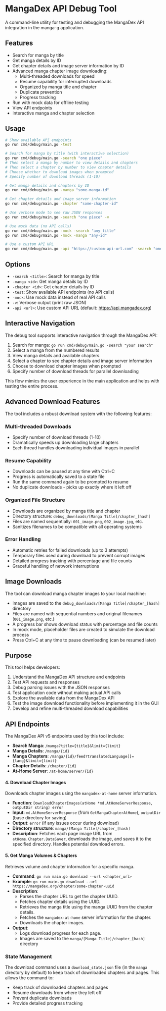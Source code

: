 # MangaDex API Debug Tool

A command-line utility for testing and debugging the MangaDex API integration in the manga-g application.

## Features

- Search for manga by title
- Get manga details by ID
- Get chapter details and image server information by ID
- Advanced manga chapter image downloading:
  - Multi-threaded downloads for speed
  - Resume capability for interrupted downloads
  - Organized by manga title and chapter
  - Duplicate prevention
  - Progress tracking
- Run with mock data for offline testing
- View API endpoints
- Interactive manga and chapter selection

## Usage

```bash
# Show available API endpoints
go run cmd/debug/main.go -test

# Search for manga by title (with interactive selection)
go run cmd/debug/main.go -search "one piece"
# Then select a manga by number to view details and chapters
# Then select a chapter by number to view chapter details
# Choose whether to download images when prompted
# Specify number of download threads (1-10)

# Get manga details and chapters by ID
go run cmd/debug/main.go -manga "some-manga-id"

# Get chapter details and image server information
go run cmd/debug/main.go -chapter "some-chapter-id"

# Use verbose mode to see raw JSON responses
go run cmd/debug/main.go -search "one piece" -v

# Use mock data (no API calls)
go run cmd/debug/main.go -mock -search "any title"
go run cmd/debug/main.go -mock -manga "any-id"

# Use a custom API URL
go run cmd/debug/main.go -api "https://custom-api-url.com" -search "one piece"
```

## Options

- `-search <title>`: Search for manga by title
- `-manga <id>`: Get manga details by ID
- `-chapter <id>`: Get chapter details by ID
- `-test`: Show available API endpoints (no API calls)
- `-mock`: Use mock data instead of real API calls
- `-v`: Verbose output (print raw JSON)
- `-api <url>`: Use custom API URL (default: https://api.mangadex.org)

## Interactive Navigation

The debug tool supports interactive navigation through the MangaDex API:

1. Search for manga: `go run cmd/debug/main.go -search "your search"`
2. Select a manga from the numbered results
3. View manga details and available chapters
4. Select a chapter to see chapter details and image server information
5. Choose to download chapter images when prompted
6. Specify number of download threads for parallel downloading

This flow mimics the user experience in the main application and helps with testing the entire process.

## Advanced Download Features

The tool includes a robust download system with the following features:

### Multi-threaded Downloads
- Specify number of download threads (1-10)
- Dramatically speeds up downloading large chapters
- Each thread handles downloading individual images in parallel

### Resume Capability
- Downloads can be paused at any time with Ctrl+C
- Progress is automatically saved to a state file
- Run the same command again to be prompted to resume
- No duplicate downloads - picks up exactly where it left off

### Organized File Structure
- Downloads are organized by manga title and chapter
- Directory structure: `debug_downloads/[Manga Title]/chapter_[hash]`
- Files are named sequentially: `001_image.png`, `002_image.jpg`, etc.
- Sanitizes filenames to be compatible with all operating systems

### Error Handling
- Automatic retries for failed downloads (up to 3 attempts)
- Temporary files used during download to prevent corrupt images
- Detailed progress tracking with percentage and file counts
- Graceful handling of network interruptions

## Image Downloads

The tool can download manga chapter images to your local machine:

- Images are saved to the `debug_downloads/[Manga Title]/chapter_[hash]` directory
- Files are named with sequential numbers and original filenames (`001_image.png`, etc.)
- A progress bar shows download status with percentage and file counts
- In mock mode, placeholder files are created to simulate the download process
- Press Ctrl+C at any time to pause downloading (can be resumed later)

## Purpose

This tool helps developers:

1. Understand the MangaDex API structure and endpoints
2. Test API requests and responses
3. Debug parsing issues with the JSON responses
4. Test application code without making actual API calls
5. Explore the available data from the MangaDex API
6. Test the image download functionality before implementing it in the GUI
7. Develop and refine multi-threaded download capabilities

## API Endpoints

The MangaDex API v5 endpoints used by this tool include:

- **Search Manga**: `/manga?title={title}&limit={limit}`
- **Manga Details**: `/manga/{id}`
- **Manga Chapters**: `/manga/{id}/feed?translatedLanguage[]={lang}&limit={limit}`
- **Chapter Details**: `/chapter/{id}`
- **At-Home Server**: `/at-home/server/{id}`

#### 4. Download Chapter Images

Downloads chapter images using the `mangadex-at-home` server information.

- **Function**: `DownloadChapterImages(atHome *md.AtHomeServerResponse, outputDir string) error`
- **Input**: `md.AtHomeServerResponse` (from `GetMangaChapterAtHome`), `outputDir` (base directory for saving)
- **Output**: `error` (if any issues occur during download)
- **Directory structure**: `manga/[Manga Title]/chapter_[hash]`
- **Description**: Fetches each page image URL from `atHome.Chapter.DataSaver`, downloads the image, and saves it to the specified directory. Handles potential download errors.

#### 5. Get Manga Volumes & Chapters

Retrieves volume and chapter information for a specific manga.

- **Command**: `go run main.go download --url <chapter_url>`
- **Example**: `go run main.go download --url https://mangadex.org/chapter/some-chapter-uuid`
- **Description**:
  - Parses the chapter URL to get the chapter UUID.
  - Fetches chapter details using the UUID.
  - Retrieves the manga title using the manga UUID from the chapter details.
  - Fetches the `mangadex-at-home` server information for the chapter.
  - Downloads the chapter images.
- **Output**:
  - Logs download progress for each page.
  - Images are saved to the `manga/[Manga Title]/chapter_[hash]` directory

### State Management

The download command uses a `download_state.json` file (in the `manga` directory by default) to keep track of downloaded chapters and pages. This allows the command to:

- Keep track of downloaded chapters and pages
- Resume downloads from where they left off
- Prevent duplicate downloads
- Provide detailed progress tracking 
